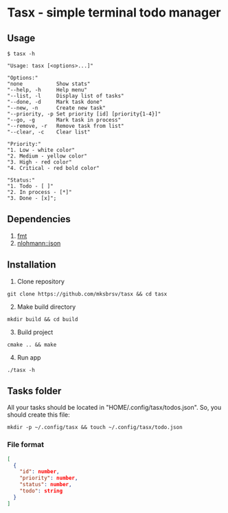 # Tasx - simple terminal todo manager

## Usage

```
$ tasx -h

"Usage: tasx [<options>...]"

"Options:"
"none           Show stats"
"--help, -h     Help menu"
"--list, -l     Display list of tasks"
"--done, -d     Mark task done"
"--new, -n      Create new task"
"--priority, -p Set priority [id] [priority{1-4}]"
"--go, -g       Mark task in process"
"--remove, -r   Remove task from list"
"--clear, -c    Clear list"

"Priority:"
"1. Low - white color"
"2. Medium - yellow color"
"3. High - red color"
"4. Critical - red bold color"

"Status:"
"1. Todo - [ ]"
"2. In process - [*]"
"3. Done - [x]";
```

## Dependencies

1. [fmt](https://github.com/fmtlib/fmt)
2. [nlohmann::json](https://github.com/nlohmann/json)

## Installation

1. Clone repository

```shell
git clone https://github.com/mksbrsv/tasx && cd tasx
```

2. Make build directory

```shell
mkdir build && cd build
```

3. Build project

```shell
cmake .. && make
```

4. Run app

```shell
./tasx -h
```

## Tasks folder

All your tasks should be located in "HOME/.config/tasx/todos.json".
So, you should create this file:

```shell
mkdir -p ~/.config/tasx && touch ~/.config/tasx/todo.json
```

### File format

```json
[
  {
    "id": number,
    "priority": number,
    "status": number,
    "todo": string
  }
]
```
